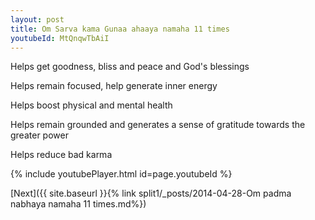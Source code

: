 ```yaml
---
layout: post
title: Om Sarva kama Gunaa ahaaya namaha 11 times
youtubeId: MtQnqwTbAiI
---
```

 
 
Helps get goodness, bliss and peace and God's blessings
 
Helps remain focused, help generate inner energy 
 
Helps boost physical and mental health 
 
Helps remain grounded and generates a sense of gratitude towards the greater power 
 
Helps reduce bad karma
 
 
 
 


{% include youtubePlayer.html id=page.youtubeId %}
 
[Next]({{ site.baseurl }}{% link  split1/_posts/2014-04-28-Om padma nabhaya namaha 11 times.md%})
 
